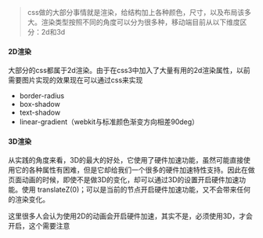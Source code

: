 > css做的大部分事情就是渲染，给结构加上各种颜色，尺寸，以及布局该多大。渲染类型按照不同的角度可以分为很多种，移动端目前从以下维度区分：2d和3d

#### 2D渲染

大部分的css都属于2d渲染。由于在css3中加入了大量有用的2d渲染属性，以前需要图片实现的效果现在可以通过css来实现

* border-radius
* box-shadow
* text-shadow
* linear-gradient（webkit与标准颜色渐变方向相差90deg）

#### 3D渲染

从实践的角度来看，3D的最大的好处，它使用了硬件加速功能，虽然可能直接使用它的各种属性有困难，但是它却给我们一个很多的硬件加速特性支持。因此在做页面动画的时候，即使不是做3D的变化，却可以通过3D的设置开启硬件加速功能。使用 translateZ\(0\)；可以是当前的节点开启硬件加速功能，又不会带来任何的渲染变化。

这里很多人会认为使用2D的动画会开启硬件加速，其实不是，必须使用3D，才会开启，这个需要注意



